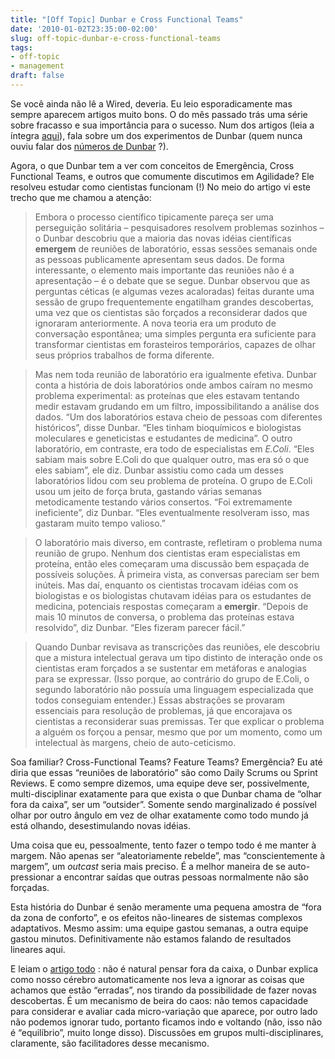 ```yaml
---
title: "[Off Topic] Dunbar e Cross Functional Teams"
date: '2010-01-02T23:35:00-02:00'
slug: off-topic-dunbar-e-cross-functional-teams
tags:
- off-topic
- management
draft: false
---
```


Se você ainda não lê a Wired, deveria. Eu leio esporadicamente mas sempre aparecem artigos muito bons. O do mês passado trás uma série sobre fracasso e sua importância para o sucesso. Num dos artigos (leia a íntegra [aqui](http://www.wired.com/magazine/2009/12/fail_accept_defeat/all/1)), fala sobre um dos experimentos de Dunbar (quem nunca ouviu falar dos [números de Dunbar](http://en.wikipedia.org/wiki/Dunbar's_number) ?).

Agora, o que Dunbar tem a ver com conceitos de Emergência, Cross Functional Teams, e outros que comumente discutimos em Agilidade? Ele resolveu estudar como cientistas funcionam (!) No meio do artigo vi este trecho que me chamou a atenção:


> Embora o processo científico tipicamente pareça ser uma perseguição solitária – pesquisadores resolvem problemas sozinhos – o Dunbar descobriu que a maioria das novas idéias científicas **emergem** de reuniões de laboratório, essas sessões semanais onde as pessoas publicamente apresentam seus dados. De forma interessante, o elemento mais importante das reuniões não é a apresentação – é o debate que se segue. Dunbar observou que as perguntas céticas (e algumas vezes acaloradas) feitas durante uma sessão de grupo frequentemente engatilham grandes descobertas, uma vez que os cientistas são forçados a reconsiderar dados que ignoraram anteriormente. A nova teoria era um produto de conversação espontânea; uma simples pergunta era suficiente para transformar cientistas em forasteiros temporários, capazes de olhar seus próprios trabalhos de forma diferente.

> Mas nem toda reunião de laboratório era igualmente efetiva. Dunbar conta a história de dois laboratórios onde ambos caíram no mesmo problema experimental: as proteínas que eles estavam tentando medir estavam grudando em um filtro, impossibilitando a análise dos dados. “Um dos laboratórios estava cheio de pessoas com diferentes históricos”, disse Dunbar. “Eles tinham bioquímicos e biologistas moleculares e geneticistas e estudantes de medicina”. O outro laboratório, em contraste, era todo de especialistas em _E.Coli_. “Eles sabiam mais sobre E.Coli do que qualquer outro, mas era só o que eles sabiam”, ele diz. Dunbar assistiu como cada um desses laboratórios lidou com seu problema de proteína. O grupo de E.Coli usou um jeito de força bruta, gastando várias semanas metodicamente testando vários consertos. “Foi extremamente ineficiente”, diz Dunbar. “Eles eventualmente resolveram isso, mas gastaram muito tempo valioso.”

> O laboratório mais diverso, em contraste, refletiram o problema numa reunião de grupo. Nenhum dos cientistas eram especialistas em proteína, então eles começaram uma discussão bem espaçada de possíveis soluções. À primeira vista, as conversas pareciam ser bem inúteis. Mas daí, enquanto os cientistas trocavam idéias com os biologistas e os biologistas chutavam idéias para os estudantes de medicina, potenciais respostas começaram a **emergir**. “Depois de mais 10 minutos de conversa, o problema das proteínas estava resolvido”, diz Dunbar. “Eles fizeram parecer fácil.”

> Quando Dunbar revisava as transcrições das reuniões, ele descobriu que a mistura intelectual gerava um tipo distinto de interação onde os cientistas eram forçados a se sustentar em metáforas e analogias para se expressar. (Isso porque, ao contrário do grupo de E.Coli, o segundo laboratório não possuía uma linguagem especializada que todos conseguiam entender.) Essas abstrações se provaram essenciais para resolução de problemas, já que encorajava os cientistas a reconsiderar suas premissas. Ter que explicar o problema a alguém os forçou a pensar, mesmo que por um momento, como um intelectual às margens, cheio de auto-ceticismo.

Soa familiar? Cross-Functional Teams? Feature Teams? Emergência? Eu até diria que essas “reuniões de laboratório” são como Daily Scrums ou Sprint Reviews. E como sempre dizemos, uma equipe deve ser, possivelmente, multi-disciplinar exatamente para que exista o que Dunbar chama de “olhar fora da caixa”, ser um “outsider”. Somente sendo marginalizado é possível olhar por outro ângulo em vez de olhar exatamente como todo mundo já está olhando, desestimulando novas idéias.

Uma coisa que eu, pessoalmente, tento fazer o tempo todo é me manter à margem. Não apenas ser “aleatoriamente rebelde”, mas “conscientemente à margem”, um _outcast_ seria mais preciso. É a melhor maneira de se auto-pressionar a encontrar saídas que outras pessoas normalmente não são forçadas.

Esta história do Dunbar é senão meramente uma pequena amostra de “fora da zona de conforto”, e os efeitos não-lineares de sistemas complexos adaptativos. Mesmo assim: uma equipe gastou semanas, a outra equipe gastou minutos. Definitivamente não estamos falando de resultados lineares aqui.

E leiam o [artigo todo](http://www.wired.com/magazine/2009/12/fail_accept_defeat/all/1) : não é natural pensar fora da caixa, o Dunbar explica como nosso cérebro automaticamente nos leva a ignorar as coisas que achamos que estão “erradas”, nos tirando da possibilidade de fazer novas descobertas. É um mecanismo de beira do caos: não temos capacidade para considerar e avaliar cada micro-variação que aparece, por outro lado não podemos ignorar tudo, portanto ficamos indo e voltando (não, isso não é “equilíbrio”, muito longe disso). Discussões em grupos multi-disciplinares, claramente, são facilitadores desse mecanismo.

